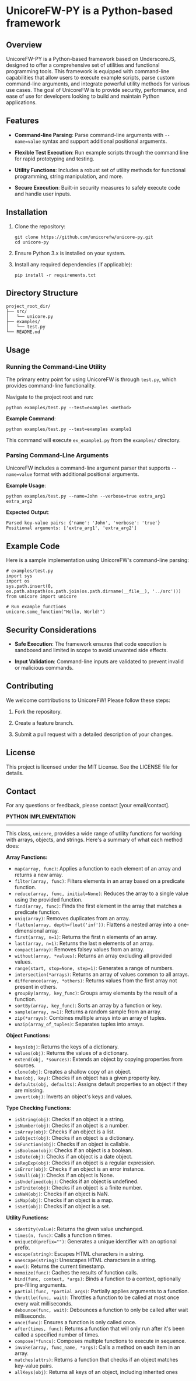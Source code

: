 UnicoreFW-PY is a Python-based framework 
==========================================

Overview
--------

UnicoreFW-PY is a Python-based framework based on UnderscoreJS, designed to offer a comprehensive set of utilities and functional programming tools. This framework is equipped with command-line capabilities that allow users to execute example scripts, parse custom command-line arguments, and integrate powerful utility methods for various use cases. The goal of UnicoreFW is to provide security, performance, and ease of use for developers looking to build and maintain Python applications.

Features
--------

*   **Command-line Parsing**: Parse command-line arguments with `--name=value` syntax and support additional positional arguments.
    
*   **Flexible Test Execution**: Run example scripts through the command line for rapid prototyping and testing.
    
*   **Utility Functions**: Includes a robust set of utility methods for functional programming, string manipulation, and more.
    
*   **Secure Execution**: Built-in security measures to safely execute code and handle user inputs.
    

Installation
------------

1.  Clone the repository:
    
        git clone https://github.com/unicorefw/unicore-py.git
        cd unicore-py
    
2.  Ensure Python 3.x is installed on your system.
    
3.  Install any required dependencies (if applicable):
    
        pip install -r requirements.txt
    

Directory Structure
-------------------

    project_root_dir/
    ├── src/
    │   └── unicore.py
    ├── examples/
    │   └── test.py
    └── README.md

Usage
-----

### Running the Command-Line Utility

The primary entry point for using UnicoreFW is through `test.py`, which provides command-line functionality.

Navigate to the project root and run:

    python examples/test.py --test=examples <method>

**Example Command**:

    python examples/test.py --test=examples example1

This command will execute `ex_example1.py` from the `examples/` directory.

### Parsing Command-Line Arguments

UnicoreFW includes a command-line argument parser that supports `--name=value` format with additional positional arguments.

**Example Usage**:

    python examples/test.py --name=John --verbose=true extra_arg1 extra_arg2

**Expected Output**:

    Parsed key-value pairs: {'name': 'John', 'verbose': 'true'}
    Positional arguments: ['extra_arg1', 'extra_arg2']

Example Code
------------

Here is a sample implementation using UnicoreFW's command-line parsing:

    # examples/test.py
    import sys
    import os
    sys.path.insert(0, os.path.abspath(os.path.join(os.path.dirname(__file__), '../src')))
    from unicore import unicore
    
    # Run example functions
    unicore.some_function("Hello, World!")

Security Considerations
-----------------------

*   **Safe Execution**: The framework ensures that code execution is sandboxed and limited in scope to avoid unwanted side effects.
    
*   **Input Validation**: Command-line inputs are validated to prevent invalid or malicious commands.
    

Contributing
------------

We welcome contributions to UnicoreFW! Please follow these steps:

1.  Fork the repository.
    
2.  Create a feature branch.
    
3.  Submit a pull request with a detailed description of your changes.
    

License
-------

This project is licensed under the MIT License. See the LICENSE file for details.

Contact
-------

For any questions or feedback, please contact \[your email/contact\].

**PYTHON IMPLEMENTATION**
* * *
This class, `unicore`, provides a wide range of utility functions for working with arrays, objects, and strings. Here's a summary of what each method does:

**Array Functions:**

- `map(array, func)`: Applies a function to each element of an array and returns a new array.
- `filter(array, func)`: Filters elements in an array based on a predicate function.
- `reduce(array, func, initial=None)`: Reduces the array to a single value using the provided function.
- `find(array, func)`: Finds the first element in the array that matches a predicate function.
- `uniq(array)`: Removes duplicates from an array.
- `flatten(array, depth=float('inf'))`: Flattens a nested array into a one-dimensional array.
- `first(array, n=1)`: Returns the first n elements of an array.
- `last(array, n=1)`: Returns the last n elements of an array.
- `compact(array)`: Removes falsey values from an array.
- `without(array, *values)`: Returns an array excluding all provided values.
- `range(start, stop=None, step=1)`: Generates a range of numbers.
- `intersection(*arrays)`: Returns an array of values common to all arrays.
- `difference(array, *others)`: Returns values from the first array not present in others.
- `groupBy(array, key_func)`: Groups array elements by the result of a function.
- `sortBy(array, key_func)`: Sorts an array by a function or key.
- `sample(array, n=1)`: Returns a random sample from an array.
- `zip(*arrays)`: Combines multiple arrays into an array of tuples.
- `unzip(array_of_tuples)`: Separates tuples into arrays.

**Object Functions:**

- `keys(obj)`: Returns the keys of a dictionary.
- `values(obj)`: Returns the values of a dictionary.
- `extend(obj, *sources)`: Extends an object by copying properties from sources.
- `clone(obj)`: Creates a shallow copy of an object.
- `has(obj, key)`: Checks if an object has a given property key.
- `defaults(obj, defaults)`: Assigns default properties to an object if they are missing.
- `invert(obj)`: Inverts an object's keys and values.

**Type Checking Functions:**

- `isString(obj)`: Checks if an object is a string.
- `isNumber(obj)`: Checks if an object is a number.
- `isArray(obj)`: Checks if an object is a list.
- `isObject(obj)`: Checks if an object is a dictionary.
- `isFunction(obj)`: Checks if an object is callable.
- `isBoolean(obj)`: Checks if an object is a boolean.
- `isDate(obj)`: Checks if an object is a date object.
- `isRegExp(obj)`: Checks if an object is a regular expression.
- `isError(obj)`: Checks if an object is an error instance.
- `isNull(obj)`: Checks if an object is None.
- `isUndefined(obj)`: Checks if an object is undefined.
- `isFinite(obj)`: Checks if an object is a finite number.
- `isNaN(obj)`: Checks if an object is NaN.
- `isMap(obj)`: Checks if an object is a map.
- `isSet(obj)`: Checks if an object is a set.

**Utility Functions:**

- `identity(value)`: Returns the given value unchanged.
- `times(n, func)`: Calls a function n times.
- `uniqueId(prefix="")`: Generates a unique identifier with an optional prefix.
- `escape(string)`: Escapes HTML characters in a string.
- `unescape(string)`: Unescapes HTML characters in a string.
- `now()`: Returns the current timestamp.
- `memoize(func)`: Caches the results of function calls.
- `bind(func, context, *args)`: Binds a function to a context, optionally pre-filling arguments.
- `partial(func, *partial_args)`: Partially applies arguments to a function.
- `throttle(func, wait)`: Throttles a function to be called at most once every wait milliseconds.
- `debounce(func, wait)`: Debounces a function to only be called after wait milliseconds.
- `once(func)`: Ensures a function is only called once.
- `after(times, func)`: Returns a function that will only run after it's been called a specified number of times.
- `compose(*funcs)`: Composes multiple functions to execute in sequence.
- `invoke(array, func_name, *args)`: Calls a method on each item in an array.
- `matches(attrs)`: Returns a function that checks if an object matches key-value pairs.
- `allKeys(obj)`: Returns all keys of an object, including inherited ones

